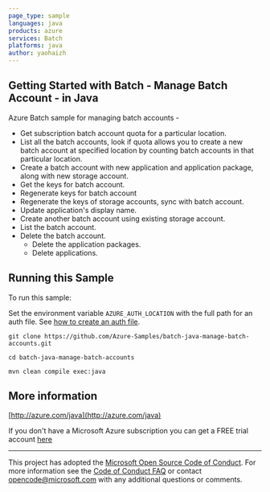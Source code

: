 ```yaml
---
page_type: sample
languages: java
products: azure
services: Batch
platforms: java
author: yaohaizh
---
```


## Getting Started with Batch - Manage Batch Account - in Java ##


  Azure Batch sample for managing batch accounts -
   - Get subscription batch account quota for a particular location.
   - List all the batch accounts, look if quota allows you to create a new batch account at specified location by counting batch accounts in that particular location.
   - Create a batch account with new application and application package, along with new storage account.
   - Get the keys for batch account.
   - Regenerate keys for batch account
   - Regenerate the keys of storage accounts, sync with batch account.
   - Update application's display name.
   - Create another batch account using existing storage account.
   - List the batch account.
   - Delete the batch account.
       - Delete the application packages.
       - Delete applications.
 

## Running this Sample ##

To run this sample:

Set the environment variable `AZURE_AUTH_LOCATION` with the full path for an auth file. See [how to create an auth file](https://github.com/Azure/azure-libraries-for-java/blob/master/AUTH.md).

    git clone https://github.com/Azure-Samples/batch-java-manage-batch-accounts.git

    cd batch-java-manage-batch-accounts

    mvn clean compile exec:java

## More information ##

[http://azure.com/java](http://azure.com/java)

If you don't have a Microsoft Azure subscription you can get a FREE trial account [here](http://go.microsoft.com/fwlink/?LinkId=330212)

---

This project has adopted the [Microsoft Open Source Code of Conduct](https://opensource.microsoft.com/codeofconduct/). For more information see the [Code of Conduct FAQ](https://opensource.microsoft.com/codeofconduct/faq/) or contact [opencode@microsoft.com](mailto:opencode@microsoft.com) with any additional questions or comments.